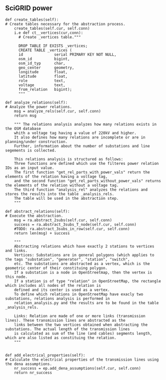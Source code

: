 ## SciGRID power


    def create_tables(self):
	# Create tables necessary for the abstraction process. 
        create_tables(self.cur, self.conn)
        i.e def ct__vertices(cur,conn):
          # Create _vertices table."""
          
          DROP TABLE IF EXISTS _vertices;
          CREATE TABLE _vertices (
          id              serial PRIMARY KEY NOT NULL, 
          osm_id          bigint,
          osm_id_typ      char, 
          geo_center      geometry,
          longitude       float,
          latitude        float,
          role            text,
          voltage         text,
          from_relation   bigint);
          """
    
    def analyze_relations(self):
	# Analyze the power relations. 
        msg = analyze_rels(self.cur, self.conn)
        return msg
    
        """ The relations analysis analyzes how many relations exists in the OSM database 
        whith a voltage tag having a value of 220kV and higher. 
        It also defines how many relations are incomplete or are in planning/under construction.
        Further, information about the number of substations and line segements is collected.
 
        This relations analysis is structured as follows:
        Three functions are defined which use the filteres power relation IDs as an input value. 
        The first function "get_rel_parts_with_power_vals" return the elements of the relation having a voltage tag, 
        and the second function "get_rel_parts_without_power_vals" returns the elements of the relation without a voltage tag. 
        The third function "analysis_rel" analyzes the relations and stores the results into the table _analysis_rels.
        The table will be used in the abstraction step.
        """
    
    def abstract_relations(self):
	# Execute the abstraction. 
        msg = ra.abstract_2subs(self.cur, self.conn)
        success = ra.abstract_3subs_T_node(self.cur, self.conn)
        #TODO: ra.abstract_3subs_in_row(self.cur, self.conn)
        return len(msg) + success
        
        """
        Abstracting relations which have exactly 2 stations to vertices and links.
        Vertices: Substations are in general polygons (which applies to the tags "substation", "generator", "station", "switch", 
        etc. The substations are abstracted as a vertex, which is the geometric center of their constituing polygon. 
        If a substation is a node in OpenStreetmap, then the vertex is this node.
        If a station is of type "relation" in OpenStreetMap, the rectangle which includes all nodes of the relation is 
        defined and its center is used as a vertex. 
        To define which relations in OpenStreetMap have exacly two substations, relations analysis is performed in
        relation_analysis.py and the results are to be found in the table _analysis_rels.
        
        Links: Relation are made of one or more links (transmission lines). These transmission lines are abstracted as the
        links between the two vertices obtained when abstracting the substations. The actual length of the transmission lines
        is calculated as sum of the line (and cables) segments length, which are also listed as constituing the relation.    
        """ 
        
        
    def add_electrical_properties(self):
	# Calculate the electrical properties of the transmission lines using the dena assumptions. 
        nr_success = ep.add_dena_assumptions(self.cur, self.conn)
        return nr_success
